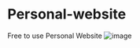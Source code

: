 # Personal-website
Free to use Personal Website 
![image](https://user-images.githubusercontent.com/20343109/195130721-3ec965dc-e554-4fd1-af1c-7f522b5473f5.png)
